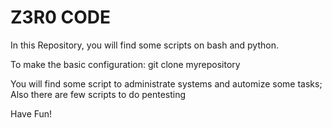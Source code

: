 # Z3R0 CODE
In this Repository, you will find some scripts on bash and python.

To make the basic configuration:
git clone myrepository

You will find some script to administrate systems and automize some tasks;
Also there are few scripts to do pentesting

Have Fun!
